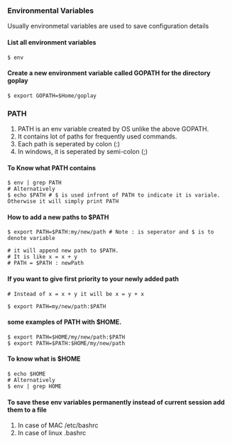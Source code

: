 ### Environmental Variables
Usually environmetal variables are used to save configuration details

#### List all environment variables
	$ env
	
#### Create a new environment variable called GOPATH for the directory goplay
	$ export GOPATH=$Home/goplay
	
### PATH
1. PATH is an env variable created by OS unlike the above GOPATH. 
2. It contains lot of paths for frequently used commands. 
3. Each path is seperated by colon (:)
4. In windows, it is seperated by semi-colon (;)

#### To Know what PATH contains
	$ env | grep PATH
	# Alternatively
	$ echo $PATH # $ is used infront of PATH to indicate it is variale. Otherwise it will simply print PATH
	
#### How to add a new paths to $PATH
	$ export PATH=$PATH:my/new/path # Note : is seperator and $ is to denote variable
	
	# it will append new path to $PATH.
	# It is like x = x + y 
	# PATH = $PATH : newPath
	
#### If you want to give first priority to your newly added path
	# Instead of x = x + y it will be x = y + x
	
	$ export PATH=my/new/path:$PATH
	
#### some examples of PATH with $HOME.
	
	$ export PATH=$HOME/my/new/path:$PATH
	$ export PATH=$PATH:$HOME/my/new/path
	
#### To know what is $HOME
	
	$ echo $HOME
	# Alternatively
	$ env | grep HOME
	
#### To save these env variables permanently instead of current session add them to a file
1. In case of MAC  /etc/bashrc
2. In case of linux  .bashrc
